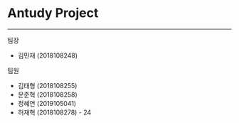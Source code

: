 # Antudy Project

---

팀장

- 김민재 (2018108248)

팀원

- 김태형 (2018108255)
- 문준혁 (2018108258)
- 정혜연 (2019105041)
- 허재혁 (2018108278) - 24